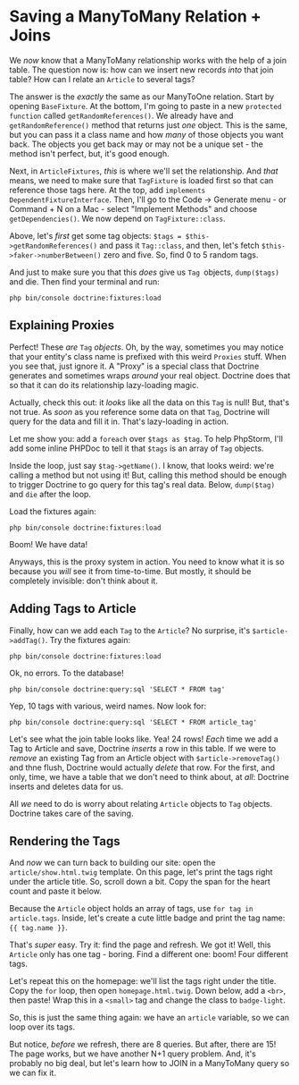 # Saving a ManyToMany Relation + Joins

We *now* know that a ManyToMany relationship works with the help of a join table.
The question now is: how can we insert new records *into* that join table? How can
I relate an `Article` to several tags?

The answer is the *exactly* the same as our ManyToOne relation. Start by opening
`BaseFixture`. At the bottom, I'm going to paste in a new `protected function`
called `getRandomReferences()`. We already have and `getRandomReference()` method
that returns just *one* object. This is the same, but you can pass it a class name
and how *many* of those objects you want back. The objects you get back may or
may not be a unique set - the method isn't perfect, but, it's good enough.

Next, in `ArticleFixtures`, *this* is where we'll set the relationship. And *that*
means, we need to make sure that `TagFixture` is loaded first so that can reference
those tags here. At the top, add `implements DependentFixtureInterface`. Then,
I'll go to the Code -> Generate menu - or Command + N on a Mac - select
"Implement Methods" and choose `getDependencies()`. We now depend on `TagFixture::class`.

Above, let's *first* get some tag objects: `$tags = $this->getRandomReferences()`
and pass it `Tag::class`, and then, let's fetch `$this->faker->numberBetween()`
zero and five. So, find 0 to 5 random tags.

And just to make sure you that this *does* give us `Tag `objects, `dump($tags)`
and die. Then find your terminal and run:

```terminal
php bin/console doctrine:fixtures:load
```

## Explaining Proxies

Perfect! These *are* `Tag` *objects*. Oh, by the way, sometimes you may notice
that your entity's class name is prefixed with this weird `Proxies` stuff. When
you see that, just ignore it. A "Proxy" is a special class that Doctrine generates
and sometimes wraps *around* your real object. Doctrine does that so that it can
do its relationship lazy-loading magic.

Actually, check this out: it *looks* like all the data on this `Tag` is null! But,
that's not true. As *soon* as you reference some data on that `Tag`, Doctrine will
query for the data and fill it in. That's lazy-loading in action.

Let me show you: add a `foreach` over `$tags as $tag`. To help PhpStorm, I'll add
some inline PHPDoc to tell it that `$tags` is an array of `Tag` objects.

Inside the loop, just say `$tag->getName()`. I know, that looks weird: we're calling
a method but not using it! But, calling this method should be enough to trigger
Doctrine to go query for this tag's real data. Below, `dump($tag)` and `die` after
the loop.

Load the fixtures again:

```terminal-silent
php bin/console doctrine:fixtures:load
```

Boom! We have data!

Anyways, this is the proxy system in action. You need to know what it is so because
you *will* see it from time-to-time. But mostly, it should be completely invisible:
don't think about it.

## Adding Tags to Article

Finally, how can we add each `Tag` to the `Article`? No surprise, it's
`$article->addTag()`. Try the fixtures again:

```terminal-silent
php bin/console doctrine:fixtures:load
```

Ok, no errors. To the database!

```terminal
php bin/console doctrine:query:sql 'SELECT * FROM tag'
```

Yep, 10 tags with various, weird names. Now look for:

```terminal
php bin/console doctrine:query:sql 'SELECT * FROM article_tag'
```

Let's see what the join table looks like. Yea! 24 rows! *Each* time we add a
Tag to Article and save, Doctrine *inserts* a row in this table. If we were to
*remove* an existing Tag from an Article object with `$article->removeTag()` and
thne flush, Doctrine would actually *delete* that row. For the first, and only,
time, we have a table that we don't need to think about, at *all*: Doctrine inserts
and deletes data for us.

All *we* need to do is worry about relating `Article` objects to `Tag` objects.
Doctrine takes care of the saving.

## Rendering the Tags

And *now* we can turn back to building our site: open the `article/show.html.twig`
template. On this page, let's print the tags right under the article title. So,
scroll down a bit. Copy the span for the heart count and paste it below.

Because the `Article` object holds an array of tags, use `for tag in article.tags`.
Inside, let's create a cute little badge and print the tag name: `{{ tag.name }}`.

That's *super* easy. Try it: find the page and refresh. We got it! Well, this
`Article` only has one tag - boring. Find a different one: boom! Four different tags.

Let's repeat this on the homepage: we'll list the tags right under the title. Copy
the `for` loop, then open `homepage.html.twig`. Down below, add a `<br>`, then
paste! Wrap this in a `<small>` tag and change the class to `badge-light`.

So, this is just the same thing again: we have an `article` variable, so we can
loop over its tags.

But notice, *before* we refresh, there are 8 queries. But after, there are 15!
The page works, but we have another N+1 query problem. And, it's probably no big
deal, but let's learn how to JOIN in a ManyToMany query so we can fix it.
